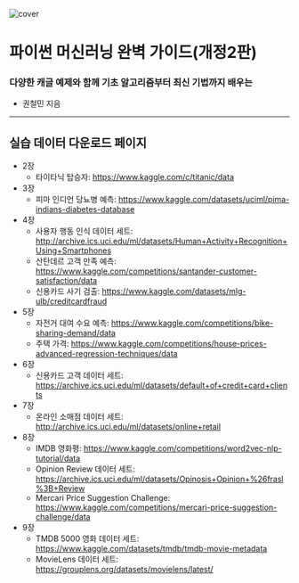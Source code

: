 ![cover](cover.jpg)

# 파이썬 머신러닝 완벽 가이드(개정2판)
### 다양한 캐글 예제와 함께 기초 알고리즘부터 최신 기법까지 배우는

- 권철민 지음
---

## 실습 데이터 다운로드 페이지

- 2장
    - 타이타닉 탑승자: <https://www.kaggle.com/c/titanic/data>
- 3장
    - 피마 인디언 당뇨병 예측: <https://www.kaggle.com/datasets/uciml/pima-indians-diabetes-database>
- 4장
    - 사용자 행동 인식 데이터 세트: <http://archive.ics.uci.edu/ml/datasets/Human+Activity+Recognition+Using+Smartphones>
    - 산탄데르 고객 만족 예측: <https://www.kaggle.com/competitions/santander-customer-satisfaction/data>
    - 신용카드 사기 검출: <https://www.kaggle.com/datasets/mlg-ulb/creditcardfraud>
- 5장
    - 자전거 대여 수요 예측: <https://www.kaggle.com/competitions/bike-sharing-demand/data>
    - 주택 가격: <https://www.kaggle.com/competitions/house-prices-advanced-regression-techniques/data>
- 6장
    - 신용카드 고객 데이터 세트: <https://archive.ics.uci.edu/ml/datasets/default+of+credit+card+clients>
- 7장
    - 온라인 소매점 데이터 세트: <http://archive.ics.uci.edu/ml/datasets/online+retail>
- 8장
    - IMDB 영화평: <https://www.kaggle.com/competitions/word2vec-nlp-tutorial/data>
    - Opinion Review 데이터 세트: <https://archive.ics.uci.edu/ml/datasets/Opinosis+Opinion+%26frasl%3B+Review>
    - Mercari Price Suggestion Challenge: <https://www.kaggle.com/competitions/mercari-price-suggestion-challenge/data>
- 9장
    - TMDB 5000 영화 데이터 세트: <https://www.kaggle.com/datasets/tmdb/tmdb-movie-metadata>
    - MovieLens 데이터 세트: <https://grouplens.org/datasets/movielens/latest/>
